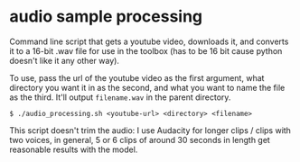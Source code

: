 # audio sample processing

Command line script that gets a youtube video, downloads it, and converts it to a 16-bit .wav file for use in the toolbox (has to be 16 bit cause python doesn't like it any other way).

To use, pass the url of the youtube video as the first argument, what directory you want it in as the second, and what you want to name the file as the third. It'll output `filename.wav` in the parent directory.

```
$ ./audio_processing.sh <youtube-url> <directory> <filename>
```

This script doesn't trim the audio: I use Audacity for longer clips / clips with two voices, in general, 5 or 6 clips of around 30 seconds in length get reasonable results with the model. 
